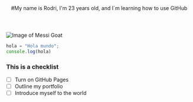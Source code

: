 <header>
#My name is Rodri, I'm 23 years old, and I´m learning how to use GitHub

</header>

![Image of Messi Goat](https://upload.wikimedia.org/wikipedia/commons/b/b4/Lionel-Messi-Argentina-2022-FIFA-World-Cup_%28cropped%29.jpg)

``` javascript
hola = "Hola mundo";
console.log(hola)
```

### This is a checklist 

- [ ] Turn on GitHub Pages
- [ ] Outline my portfolio
- [ ] Introduce myself to the world
